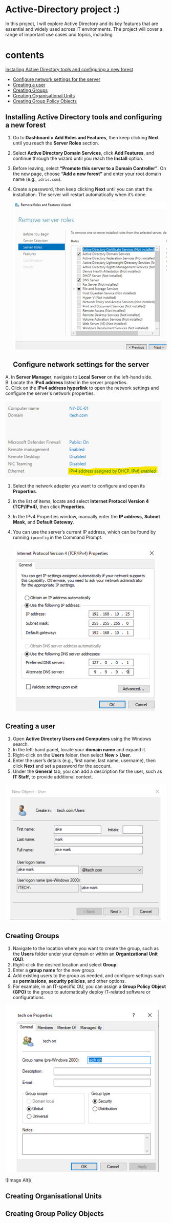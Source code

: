 # Active-Directory project :)
In this project, I will explore Active Directory and its key features that are essential and widely used across IT environments. The project will cover a range of important use cases and topics, including
# contents 
 [Installing Active Directory tools and configuring a new forest](#installing-active-directory-tools-and-configuring-a-new-forest)
- [Configure network settings for the server](#configure-network-settings-for-the-server)
- [Creating a user](#creating-a-user)
- [Creating Groups](#creating-groups)
- [Creating Organisational Units](#creating-organisational-units)
- [Creating Group Policy Objects](#creating-group-policy-objects)

## Installing Active Directory tools and configuring a new forest
1. Go to **Dashboard > Add Roles and Features**, then keep clicking **Next** until you reach the **Server Roles** section.  
2. Select **Active Directory Domain Services**, click **Add Features**, and continue through the wizard until you reach the **Install** option.  
3. Before leaving, select **“Promote this server to a Domain Controller”**. On the new page, choose **“Add a new forest”** and enter your root domain name (e.g., `idris.com`).  
4. Create a password, then keep clicking **Next** until you can start the installation. The server will restart automatically when it’s done.
   
   ![Image Alt]( https://raw.githubusercontent.com/idris-tech85/Active-Directory-/f8d4769f2667c36c01adecdbf041ed1ed6193bce/1%20image.png)

   ## Configure network settings for the server
A. In **Server Manager**, navigate to **Local Server** on the left-hand side.  
B. Locate the **IPv4 address** listed in the server properties.  
C. Click on the **IPv4 address hyperlink** to open the network settings and configure the server's network properties.

   ![Image Alt]( https://github.com/idris-tech85/Active-Directory-/blob/main/2%20image.png?raw=true)

   1. Select the network adapter you want to configure and open its **Properties**.  
2. In the list of items, locate and select **Internet Protocol Version 4 (TCP/IPv4)**, then click **Properties**.  
3. In the IPv4 Properties window, manually enter the **IP address**, **Subnet Mask**, and **Default Gateway**.  
4. You can use the server’s current IP address, which can be found by running `ipconfig` in the Command Prompt.
       
   ![Image Alt](https://github.com/idris-tech85/Active-Directory-/blob/main/image%203.png?raw=true )
   

## Creating a user
1. Open **Active Directory Users and Computers** using the Windows search.  
2. In the left-hand panel, locate your **domain name** and expand it.  
3. Right-click on the **Users** folder, then select **New > User**.  
4. Enter the user’s details (e.g., first name, last name, username), then click **Next** and set a password for the account.  
5. Under the **General** tab, you can add a description for the user, such as **IT Staff**, to provide additional context.


![Image Alt](  https://github.com/idris-tech85/Active-Directory-/blob/main/image%204%20.png?raw=true )



## Creating Groups

1. Navigate to the location where you want to create the group, such as the **Users** folder under your domain or within an **Organizational Unit (OU)**.  
2. Right-click the desired location and select **Group**.  
3. Enter a **group name** for the new group.  
4. Add existing users to the group as needed, and configure settings such as **permissions**, **security policies**, and other options.  
5. For example, in an IT-specific OU, you can assign a **Group Policy Object (GPO)** to the group to automatically deploy IT-related software or configurations.
   
![Image Alt](https://github.com/idris-tech85/Active-Directory-/blob/main/image%205%20.png?raw=true)

![Image Alt](











## Creating Organisational Units






## Creating Group Policy Objects
 

   

   
  
       
